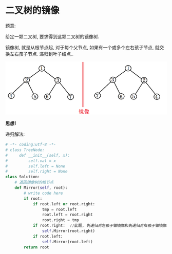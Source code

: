 # 二叉树的镜像

题意:

给定一颗二叉树, 要求得到这颗二叉树的镜像树.

镜像树, 就是从根节点起, 对于每个父节点, 如果有一个或多个左右孩子节点, 就交换左右孩子节点.  递归到叶子结点..

![1532678130960](assets/1532678130960.png)

**思想**1

递归解法:

```python
# -*- coding:utf-8 -*-
# class TreeNode:
#     def __init__(self, x):
#         self.val = x
#         self.left = None
#         self.right = None
class Solution:
    # 返回镜像树的根节点
    def Mirror(self, root):
        # write code here
        if root:
            if root.left or root.right:
                tmp = root.left
                root.left = root.right
                root.right = tmp
            if root.right:  //此题, 先递归对左孩子做镜像和先递归对右孩子做镜像, 都行...
                self.Mirror(root.right)
            if root.left:
                self.Mirror(root.left)
        return root
```

